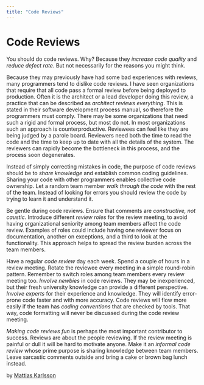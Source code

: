 ```yaml
---
title: "Code Reviews"
---
```


# Code Reviews

You should do code reviews. Why? Because they *increase code quality* and *reduce defect rate*. But not necessarily for the reasons you might think.

Because they may previously have had some bad experiences with reviews, many programmers tend to dislike code reviews. I have seen organizations that require that all code pass a formal review before being deployed to production. Often it is the architect or a lead developer doing this review, a practice that can be described as *architect reviews everything*. This is stated in their software development process manual, so therefore the programmers must comply. There may be some organizations that need such a rigid and formal process, but most do not. In most organizations such an approach is counterproductive. Reviewees can feel like they are being judged by a parole board. Reviewers need both the time to read the code and the time to keep up to date with all the details of the system. The reviewers can rapidly become the bottleneck in this process, and the process soon degenerates.

Instead of simply correcting mistakes in code, the purpose of code reviews should be to *share knowledge* and establish common coding guidelines. Sharing your code with other programmers enables collective code ownership. Let a random team member *walk through the code* with the rest of the team. Instead of looking for errors you should review the code by trying to learn it and understand it.

Be gentle during code reviews. Ensure that comments are *constructive, not caustic*. Introduce different *review roles* for the review meeting, to avoid having organizational seniority among team members affect the code review. Examples of roles could include having one reviewer focus on documentation, another on exceptions, and a third to look at the functionality. This approach helps to spread the review burden across the team members.

Have a regular *code review* day each week. Spend a couple of hours in a review meeting. Rotate the reviewee every meeting in a simple round-robin pattern. Remember to switch roles among team members every review meeting too. *Involve newbies* in code reviews. They may be inexperienced, but their fresh university knowledge can provide a different perspective. *Involve experts* for their experience and knowledge. They will identify error-prone code faster and with more accuracy. Code reviews will flow more easily if the team has *coding conventions* that are checked by tools. That way, code formatting will never be discussed during the code review meeting.

*Making code reviews fun* is perhaps the most important contributor to success. Reviews are about the people reviewing. If the review meeting is painful or dull it will be hard to motivate anyone. Make it an *informal code review* whose prime purpose is sharing knowledge between team members. Leave sarcastic comments outside and bring a cake or brown bag lunch instead.

by [Mattias Karlsson](http://programmer.97things.oreilly.com/wiki/index.php/Mattias_Karlsson)
